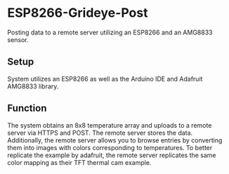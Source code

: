 # ESP8266-Grideye-Post
Posting data to a remote server utilizing an ESP8266 and an AMG8833 sensor. 

## Setup
System utilizes an ESP8266 as well as the Arduino IDE and Adafruit AMG8833 library.

## Function
The system obtains an 8x8 temperature array and uploads to a remote server via HTTPS and POST. 
The remote server stores the data. Additionally, the remote server allows you to browse entries by converting them into images with 
colors corresponding to temperatures. To better replicate the example by adafruit, the remote server replicates the same color mapping
as their TFT thermal cam example.
